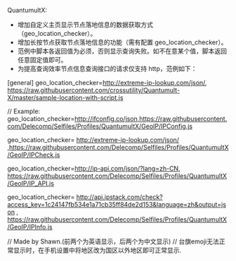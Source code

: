 QuantumultX:
- 增加自定义主页显示节点落地信息的数据获取方式（geo_location_checker）。
- 增加长按节点获取节点落地信息的功能（需有配置 geo_location_checker）。
- 范例中脚本各返回值为必须，否则显示查询失败。如不在意某个值，脚本返回任意固定值即可。
- 为提高查询效率节点信息查询接口的请求仅支持 http，范例如下：

[general]
geo_location_checker=http://extreme-ip-lookup.com/json/, https://raw.githubusercontent.com/crossutility/Quantumult-X/master/sample-location-with-script.js

// Example:
geo_location_checker=http://ifconfig.co/json,https://raw.githubusercontent.com/Delecomp/Selfiles/Profiles/QuantumultX/GeoIP/IPConfig.js

geo_location_checker= http://extreme-ip-lookup.com/json/ ,https://raw.githubusercontent.com/Delecomp/Selfiles/Profiles/QuantumultX/GeoIP/IPCheck.js

geo_location_checker=http://ip-api.com/json/?lang=zh-CN, https://raw.githubusercontent.com/Delecomp/Selfiles/Profiles/QuantumultX/GeoIP/IP_API.js

geo_location_checker= http://api.ipstack.com/check?access_key=1c24147fb534e1a71cb35ff84de2d153&language=zh&output=json , https://raw.githubusercontent.com/Delecomp/Selfiles/Profiles/QuantumultX/GeoIP/IPInfo.js

// Made by Shawn.(前两个为英语显示，后两个为中文显示)
// 台旗emoji无法正常显示时，在手机设置中将地区改为国区以外地区即可正常显示.
